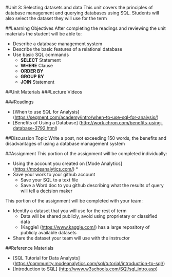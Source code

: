 #Unit 3: Selecting datasets and data
This unit covers the principles of database management and querying databases using SQL. Students will also select the dataset they will use for the term

##Learning Objectives
After completing the readings and reviewing the unit materials the student will be able to:
* Describe a database management system
* Describe the basic features of a relational database
* Use basic SQL commands
  * **SELECT** Statement
  * **WHERE** Clause
  * **ORDER BY**
  * **GROUP BY**
  * **JOIN** Statement

##Unit Materials
###Lecture Videos

###Readings
* [When to use SQL for Analysis] (https://segment.com/academy/intro/when-to-use-sql-for-analysis/)
* [Benefits of Using a Database] (http://work.chron.com/benefits-using-database-3792.html)

##Discussion Topic
Write a post, not exceeding 150 words, the benefits and disadvantages of using a database management system

##Assignment
This portion of the assignment will be completed individually:
* Using the account you created on [Mode Analytics] (https://modeanalytics.com/)
  *
* Save your work to your github account
  * Save your SQL to a text file
  * Save a Word doc to you github describing what the results of query will tell a decision maker

This portion of the assignment will be completed with your team:
* Identify a dataset that you will use for the rest of term
  * Data will be shared publicly, avoid using proprietary or classified data
  * [Kaggle] (https://www.kaggle.com/) has a large repository of publicly available datasets
* Share the dataset your team will use with the instructor  

##Reference Materials
* [SQL Tutorial for Data Analysts] (https://community.modeanalytics.com/sql/tutorial/introduction-to-sql/)
* [Introduction to SQL] (http://www.w3schools.com/SQl/sql_intro.asp)
